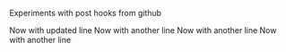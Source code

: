 Experiments with post hooks from github

Now with updated line
Now with another line
Now with another line
Now with another line
